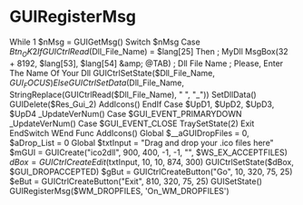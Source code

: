 # GUIRegisterMsg
While 1     $nMsg = GUIGetMsg()     Switch $nMsg          Case $Btn_OK2             If GUICtrlRead($Dll_File_Name) = $lang[25] Then ; MyDll                 MsgBox(32 + 8192, $lang[53], $lang[54] &amp; @TAB) ; Dll File Name ; Please, Enter The Name Of Your Dll                 GUICtrlSetState($Dll_File_Name, $GUI_FOCUS)             Else                 GUICtrlSetData($Dll_File_Name, StringReplace(GUICtrlRead($Dll_File_Name), " ", "_"))                 SetDllData()                 GUIDelete($Res_Gui_2)                 AddIcons()             EndIf         Case $UpD1, $UpD2, $UpD3, $UpD4             _UpdateVerNum()         Case $GUI_EVENT_PRIMARYDOWN             _UpdateVerNum()         Case $GUI_EVENT_CLOSE             TraySetState(2)             Exit     EndSwitch WEnd  Func AddIcons()     Global $__aGUIDropFiles = 0, $aDrop_List = 0     Global $txtInput = "Drag and drop your .ico files here"     $mGUI = GUICreate("ico2dll", 900, 400, -1, -1, "", $WS_EX_ACCEPTFILES)     $dBox = GUICtrlCreateEdit($txtInput, 10, 10, 874, 300)     GUICtrlSetState($dBox, $GUI_DROPACCEPTED)     $gBut = GUICtrlCreateButton("Go", 10, 320, 75, 25)     $eBut = GUICtrlCreateButton("Exit", 810, 320, 75, 25)     GUISetState()     GUIRegisterMsg($WM_DROPFILES, 'On_WM_DROPFILES')

